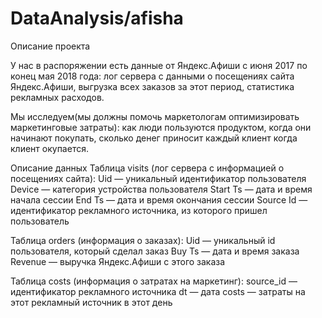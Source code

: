 # DataAnalysis/afisha
Описание проекта  

У нас в распоряжении есть данные от Яндекс.Афиши с июня 2017 по конец мая 2018 года:
лог сервера с данными о посещениях сайта Яндекс.Афиши,
выгрузка всех заказов за этот период,
статистика рекламных расходов.

Мы исследуем(мы должны помочь маркетологам оптимизировать маркетинговые затраты):
как люди пользуются продуктом,
когда они начинают покупать,
сколько денег приносит каждый клиент
когда клиент окупается.  

Описание данных
Таблица visits (лог сервера с информацией о посещениях сайта):
Uid — уникальный идентификатор пользователя
Device — категория устройства пользователя
Start Ts — дата и время начала сессии
End Ts — дата и время окончания сессии
Source Id — идентификатор рекламного источника, из которого пришел пользователь

Таблица orders (информация о заказах):
Uid — уникальный id пользователя, который сделал заказ
Buy Ts — дата и время заказа
Revenue — выручка Яндекс.Афиши с этого заказа

Таблица costs (информация о затратах на маркетинг):
source_id — идентификатор рекламного источника
dt — дата
costs — затраты на этот рекламный источник в этот день
